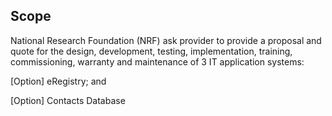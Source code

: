<h2>Scope</h2>


National Research Foundation (NRF) ask provider to provide a
proposal and quote for the design, development, testing,
implementation, training, commissioning, warranty and
maintenance of 3 IT application systems:

[Option] eRegistry; and


[Option] Contacts Database
